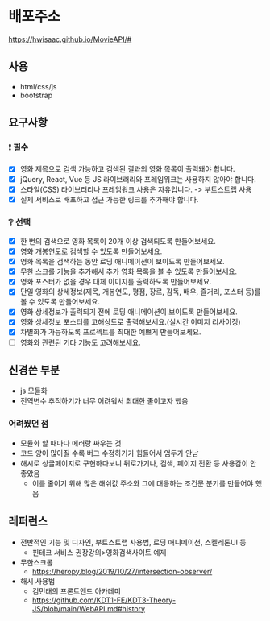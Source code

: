 # 배포주소

https://hwisaac.github.io/MovieAPI/#

## 사용


- html/css/js
- bootstrap


## 요구사항

### :exclamation: 필수

- [x] 영화 제목으로 검색 가능하고 검색된 결과의 영화 목록이 출력돼야 합니다.
- [x] jQuery, React, Vue 등 JS 라이브러리와 프레임워크는 사용하지 않아야 합니다.
- [x] 스타일(CSS) 라이브러리나 프레임워크 사용은 자유입니다. -> 부트스트랩 사용
- [x] 실제 서비스로 배포하고 접근 가능한 링크를 추가해야 합니다.

### :grey_question: 선택

- [x] 한 번의 검색으로 영화 목록이 20개 이상 검색되도록 만들어보세요.
- [x] 영화 개봉연도로 검색할 수 있도록 만들어보세요.
- [x] 영화 목록을 검색하는 동안 로딩 애니메이션이 보이도록 만들어보세요.
- [x] 무한 스크롤 기능을 추가해서 추가 영화 목록을 볼 수 있도록 만들어보세요.
- [x] 영화 포스터가 없을 경우 대체 이미지를 출력하도록 만들어보세요.
- [x] 단일 영화의 상세정보(제목, 개봉연도, 평점, 장르, 감독, 배우, 줄거리, 포스터 등)를 볼 수 있도록 만들어보세요.
- [x] 영화 상세정보가 출력되기 전에 로딩 애니메이션이 보이도록 만들어보세요.
- [x] 영화 상세정보 포스터를 고해상도로 출력해보세요.(실시간 이미지 리사이징)
- [x] 차별화가 가능하도록 프로젝트를 최대한 예쁘게 만들어보세요.
- [ ] 영화와 관련된 기타 기능도 고려해보세요.

## 신경쓴 부분

- js 모듈화
- 전역변수 추적하기가 너무 어려워서 최대한 줄이고자 했음

### 어려웠던 점

- 모듈화 할 때마다 에러랑 싸우는 것
- 코드 양이 많아질 수록 버그 수정하기가 힘들어서 엄두가 안남
- 해시로 싱글페이지로 구현하다보니 뒤로가기나, 검색, 페이지 전환 등 사용감이 안좋았음
  - 이를 줄이기 위해 많은 해쉬값 주소와 그에 대응하는 조건문 분기를 만들어야 했음

## 레퍼런스

- 전반적인 기능 및 디자인, 부트스트랩 사용법, 로딩 애니메이션, 스켈레톤UI 등
  - 핀테크 서비스 권장강의>영화검색사이트 예제
- 무한스크롤
  - https://heropy.blog/2019/10/27/intersection-observer/
- 해시 사용법
  - 김민태의 프론트엔드 아카데미
  - https://github.com/KDT1-FE/KDT3-Theory-JS/blob/main/WebAPI.md#history
